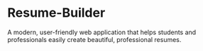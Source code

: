# Resume-Builder
A modern, user-friendly web application that helps students and professionals easily create beautiful, professional resumes. 
